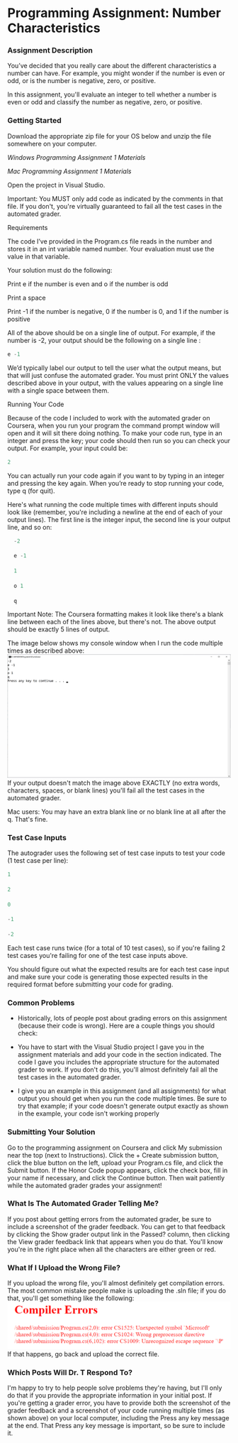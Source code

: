 # Programming Assignment: Number Characteristics
### Assignment Description  

You’ve decided that you really care about the different characteristics a number can have. For example, you might wonder if the number is even or odd, or is the number is negative, zero, or positive.

In this assignment, you'll evaluate an integer to tell whether a number is even or odd and classify the number as negative, zero, or positive.

### Getting Started

Download the appropriate zip file for your OS below and unzip the file somewhere on your computer.

*Windows Programming Assignment 1 Materials*

*Mac Programming Assignment 1 Materials*

Open the project in Visual Studio.

Important: You MUST only add code as indicated by the comments in that file. If you don't, you're virtually guaranteed to fail all the test cases in the automated grader.

Requirements

The code I’ve provided in the Program.cs file reads in the number and stores it in an int variable named number. Your evaluation must use the value in that variable.

Your solution must do the following:

Print e if the number is even and o if the number is odd

Print a space

Print -1 if the number is negative, 0 if the number is 0, and 1 if the number is positive

All of the above should be on a single line of output. For example, if the number is -2, your output should be the following on a single line :
```c#
e -1
```
We’d typically label our output to tell the user what the output means, but that will just confuse the automated grader. You must print ONLY the values described above in your output, with the values appearing on a single line with a single space between them.

Running Your Code

Because of the code I included to work with the automated grader on Coursera, when you run your program the command prompt window will open and it will sit there doing nothing. To make your code run, type in an integer and press the <Enter> key; your code should then run so you can check your output. For example, your input could be: 
```c#
2
```
You can actually run your code again if you want to by typing in an integer and pressing the <Enter> key again. When you’re ready to stop running your code, type q (for quit).

Here's what running the code multiple times with different inputs should look like (remember, you're including a newline at the end of each of your output lines). The first line is the integer input, the second line is your output line, and so on:    
```c#
  -2

  e -1

  1

  o 1

  q
```
Important Note: The Coursera formatting makes it look like there's a blank line between each of the lines above, but there's not. The above output should be exactly 5 lines of output.

The image below shows my console window when I run the code multiple times as described above:
  ![alt text](https://github.com/Hrodvintir/C-Sharp-Unity/blob/main/Part_2/Week1/source/0WIPYl0YQ4CiD2JdGCOA9w_ced369d3a88d6b3f83d4f9e536653a39_3-Programming-Assignment-3-Multiple-Runs.png)
  If your output doesn't match the image above EXACTLY (no extra words, characters, spaces, or blank lines) you'll fail all the test cases in the automated grader.

Mac users: You may have an extra blank line or no blank line at all after the q. That's fine.

### Test Case Inputs

The autograder uses the following set of test case inputs to test your code (1 test case per line):
```c#
1

2

0

-1

-2
```
Each test case runs twice (for a total of 10 test cases), so if you're failing 2 test cases you're failing for one of the test case inputs above.

You should figure out what the expected results are for each test case input and make sure your code is generating those expected results in the required format before submitting your code for grading.

### Common Problems

 - Historically, lots of people post about grading errors on this assignment (because their code is wrong). Here are a couple things you should check:

 - You have to start with the Visual Studio project I gave you in the assignment materials and add your code in the section indicated. The code I gave you includes the appropriate structure for the automated grader to work. If you don't do this, you'll almost definitely fail all the test cases in the automated grader.

 - I give you an example in this assignment (and all assignments) for what output you should get when you run the code multiple times. Be sure to try that example; if your code doesn't generate output exactly as shown in the example, your code isn't working properly

### Submitting Your Solution

Go to the programming assignment on Coursera and click My submission near the top (next to Instructions). Click the + Create submission button, click the blue button on the left, upload your Program.cs file, and click the Submit button. If the Honor Code popup appears, click the check box, fill in your name if necessary, and click the Continue button. Then wait patiently while the automated grader grades your assignment!

### What Is The Automated Grader Telling Me?

If you post about getting errors from the automated grader, be sure to include a screenshot of the grader feedback. You can get to that feedback by clicking the Show grader output link in the Passed? column, then clicking the View grader feedback link that appears when you do that. You'll know you're in the right place when all the characters are either green or red.

### What If I Upload the Wrong File?

If you upload the wrong file, you'll almost definitely get compilation errors. The most common mistake people make is uploading the .sln file; if you do that, you'll get something like the following:
  ![alt text](https://github.com/Hrodvintir/C-Sharp-Unity/blob/main/Part_2/Week1/source/hWPCagG8SGGjwmoBvFhh8Q_4ed4b7a62ab34228a316597281a59d97_Solution-File-Uploaded-Error.png)
 If that happens, go back and upload the correct file.

### Which Posts Will Dr. T Respond To?

I'm happy to try to help people solve problems they're having, but I'll only do that if you provide the appropriate information in your initial post. If you're getting a grader error, you have to provide both the screenshot of the grader feedback and a screenshot of your code running multiple times (as shown above) on your local computer, including the Press any key message at the end. That Press any key message is important, so be sure to include it. 
  
  
